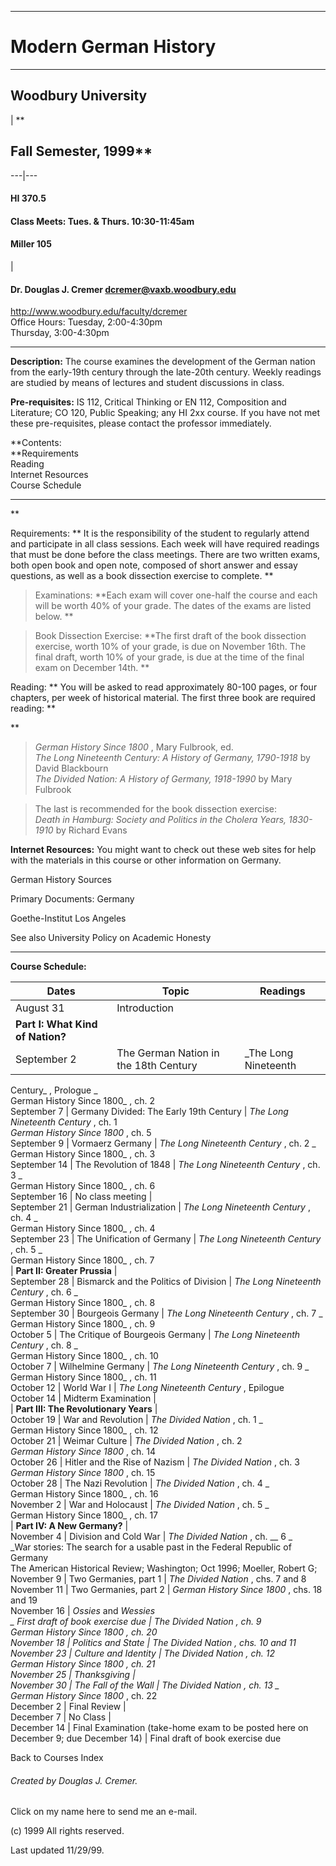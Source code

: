 * * *

# Modern German History

* * *

## **Woodbury University**

| **

## Fall Semester, 1999**  
  
---|---  
  
####  HI 370.5

#### Class Meets: Tues. & Thurs. 10:30-11:45am

#### Miller 105

|

#### Dr. Douglas J. Cremer dcremer@vaxb.woodbury.edu  
http://www.woodbury.edu/faculty/dcremer  
Office Hours: Tuesday, 2:00-4:30pm  
Thursday, 3:00-4:30pm  
  
* * *

**Description:** The course examines the development of the German nation from
the early-19th century through the late-20th century. Weekly readings are
studied by means of lectures and student discussions in class.

**Pre-requisites:** IS 112, Critical Thinking or EN 112, Composition and
Literature; CO 120, Public Speaking; any HI 2xx course. If you have not met
these pre-requisites, please contact the professor immediately.

**Contents:  
**Requirements  
Reading  
Internet Resources  
Course Schedule

* * *

**

Requirements: ** It is the responsibility of the student to regularly attend
and participate in all class sessions. Each week will have required readings
that must be done before the class meetings. There are two written exams, both
open book and open note, composed of short answer and essay questions, as well
as a book dissection exercise to complete. **

> Examinations: **Each exam will cover one-half the course and each will be
worth 40% of your grade. The dates of the exams are listed below. **

> Book Dissection Exercise: **The first draft of the book dissection exercise,
worth 10% of your grade, is due on November 16th. The final draft, worth 10%
of your grade, is due at the time of the final exam on December 14th. **

Reading: ** You will be asked to read approximately 80-100 pages, or four
chapters, per week of historical material. The first three book are required
reading: **

**

> _German History Since 1800_ , Mary Fulbrook, ed.  
>  _The Long Nineteenth Century: A History of Germany, 1790-1918_ by David
Blackbourn  
>  _The Divided Nation: A History of Germany, 1918-1990_ by Mary Fulbrook

>

> The last is recommended for the book dissection exercise:  
>  _Death in Hamburg: Society and Politics in the Cholera Years, 1830-1910_ by
Richard Evans

**Internet Resources:** You might want to check out these web sites for help
with the materials in this course or other information on Germany.

German History Sources

Primary Documents: Germany

Goethe-Institut Los Angeles



See also University Policy on Academic Honesty

* * *

**Course Schedule:**

**Dates** | **Topic** | **Readings**  
---|---|---  
August 31 | Introduction |  
  | **Part I: What Kind of Nation?** |  
September 2 | The German Nation in the 18th Century | _The Long Nineteenth
Century_ , Prologue _  
German History Since 1800_ , ch. 2  
September 7 | Germany Divided: The Early 19th Century | _The Long Nineteenth
Century_ , ch. 1  
_German History Since 1800_ , ch. 5  
September 9 | Vormaerz Germany | _The Long Nineteenth Century_ , ch. 2 _  
German History Since 1800_ , ch. 3  
September 14 | The Revolution of 1848 | _The Long Nineteenth Century_ , ch. 3
_  
German History Since 1800_ , ch. 6  
September 16 | No class meeting |  
September 21 | German Industrialization | _The Long Nineteenth Century_ , ch.
4 _  
German History Since 1800_ , ch. 4  
September 23 | The Unification of Germany | _The Long Nineteenth Century_ ,
ch. 5 _  
German History Since 1800_ , ch. 7  
  | **Part II: Greater Prussia** |  
September 28 | Bismarck and the Politics of Division | _The Long Nineteenth
Century_ , ch. 6 _  
German History Since 1800_ , ch. 8  
September 30 | Bourgeois Germany | _The Long Nineteenth Century_ , ch. 7 _  
German History Since 1800_ , ch. 9  
October 5                    | The Critique of Bourgeois Germany | _The Long
Nineteenth Century_ , ch. 8 _  
German History Since 1800_ , ch. 10  
October 7 | Wilhelmine Germany | _The Long Nineteenth Century_ , ch. 9 _  
German History Since 1800_ , ch. 11  
October 12 | World War I | _The Long Nineteenth Century_ , Epilogue  
October 14 | Midterm Examination |  
  | **Part III: The Revolutionary Years** |  
October 19 | War and Revolution | _The Divided Nation_ , ch. 1 _  
German History Since 1800_ , ch. 12  
October 21 | Weimar Culture | _The Divided Nation_ , ch. 2  
_German History Since 1800_ , ch. 14  
October 26 | Hitler and the Rise of Nazism | _The Divided Nation_ , ch. 3  
_German History Since 1800_ , ch. 15  
October 28 | The Nazi Revolution | _The Divided Nation_ , ch. 4 _  
German History Since 1800_ , ch. 16  
November 2 | War and Holocaust | _The Divided Nation_ , ch. 5 _  
German History Since 1800_ , ch. 17  
  | **Part IV: A New Germany?** |  
November 4 | Division and Cold War | _The Divided Nation_ , ch. __ 6 _  
_War stories: The search for a usable past in the Federal Republic of Germany  
The American Historical Review; Washington; Oct 1996; Moeller, Robert G;  
November 9 |  Two Germanies, part 1 | _The Divided Nation_ , chs. 7 and 8  
November 11 | Two Germanies, part 2 | _German History Since 1800_ , chs. 18
and 19  
November  16 | _Ossies_ and _Wessies  
_ First draft of book exercise due | _The Divided Nation_ , ch. 9  
_German History Since 1800_ , ch. 20  
November 18 | Politics and State | _The Divided Nation_ , chs. 10 and 11  
November 23 | Culture and Identity | _The Divided Nation_ , ch. 12  
_German History Since 1800_ , ch. 21  
November 25 | Thanksgiving |  
November 30 | The Fall of the Wall | _The Divided Nation_ , ch. 13 _  
German History Since 1800_ , ch. 22  
December 2 | Final Review |  
December 7 | No Class |  
December 14 | Final Examination (take-home exam to be posted here on December
9; due December 14) | Final draft of book exercise due  
  
Back to Courses Index

###### Created by Douglas J. Cremer.  
  
Click on my name here to send me an e-mail.  
  
(c) 1999 All rights reserved.  
  
Last updated 11/29/99.  

